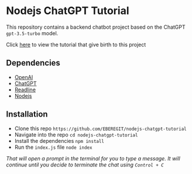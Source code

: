 # Nodejs ChatGPT Tutorial

This repository contains a backend chatbot project based on the ChatGPT `gpt-3.5-turbo` model.

Click [here](https://www.freecodecamp.org/news/how-to-build-a-chatbot-with-openai-chatgpt-nodejs-and-react/) to view the tutorial that give birth to this project

## Dependencies
* [OpenAI](https://openai.com/)
* [ChatGPT](https://platform.openai.com/)
* [Readline](https://nodejs.org/api/readline.html)
* [Nodejs](https://nodejs.org/en)

## Installation
* Clone this repo `https://github.com/EBEREGIT/nodejs-chatgpt-tutorial`
* Navigate into the repo `cd nodejs-chatgpt-tutorial`
* Install the dependencies ``npm install``
* Run the `index.js` file `node index`

*That will open a prompt in the terminal for you to type a message. It will continue until you decide to terminate the chat using `Control + C`*
